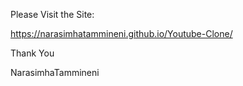 Please Visit the Site:

  https://narasimhatammineni.github.io/Youtube-Clone/

Thank You

  NarasimhaTammineni
